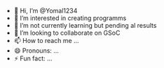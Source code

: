 - 👋 Hi, I’m @Yomal1234
- 👀 I’m interested in creating programms
- 🌱 I’m not currently learning but pending al results
- 💞️ I’m looking to collaborate on GSoC
- 📫 How to reach me ...
- 😄 Pronouns: ...
- ⚡ Fun fact: ...

<!---
Yomal1234/Yomal1234 is a ✨ special ✨ repository because its `README.md` (this file) appears on your GitHub profile.
You can click the Preview link to take a look at your changes.
--->
